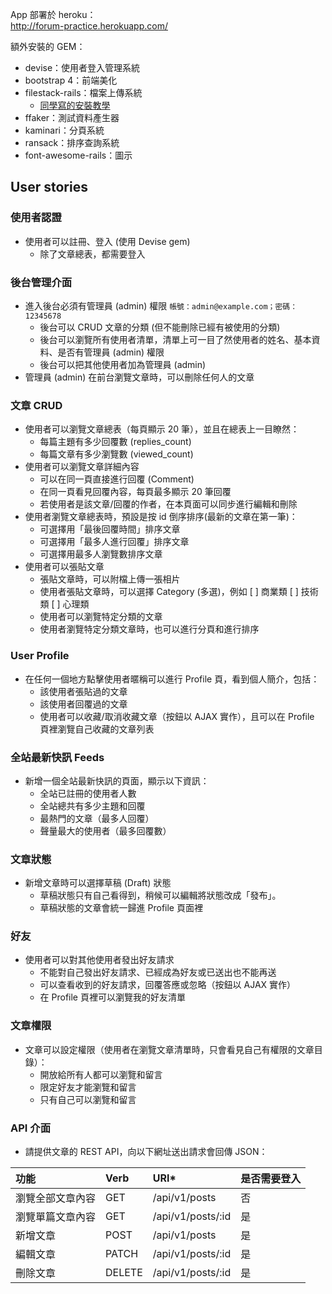 App 部署於 heroku：  
http://forum-practice.herokuapp.com/

額外安裝的 GEM：
- devise：使用者登入管理系統
- bootstrap 4：前端美化
- filestack-rails：檔案上傳系統
  - [同學寫的安裝教學](https://medium.com/@op880623/rails-gem-filestack-simple-guide-58c728807a8e)
- ffaker：測試資料產生器
- kaminari：分頁系統
- ransack：排序查詢系統
- font-awesome-rails：圖示

## User stories
### 使用者認證
- 使用者可以註冊、登入 (使用 Devise gem)
  - 除了文章總表，都需要登入

### 後台管理介面
- 進入後台必須有管理員 (admin) 權限
`帳號：admin@example.com；密碼：12345678`
  - 後台可以 CRUD 文章的分類 (但不能刪除已經有被使用的分類)
  - 後台可以瀏覽所有使用者清單，清單上可一目了然使用者的姓名、基本資料、是否有管理員 (admin) 權限
  - 後台可以把其他使用者加為管理員 (admin)
- 管理員 (admin) 在前台瀏覽文章時，可以刪除任何人的文章

### 文章 CRUD
- 使用者可以瀏覽文章總表（每頁顯示 20 筆），並且在總表上一目瞭然：
  - 每篇主題有多少回覆數 (replies_count)
  - 每篇文章有多少瀏覽數 (viewed_count)
- 使用者可以瀏覽文章詳細內容
  - 可以在同一頁直接進行回覆 (Comment)
  - 在同一頁看見回覆內容，每頁最多顯示 20 筆回覆
  - 若使用者是該文章/回覆的作者，在本頁面可以同步進行編輯和刪除
- 使用者瀏覽文章總表時，預設是按 id 倒序排序(最新的文章在第一筆)：
  - 可選擇用「最後回覆時間」排序文章
  - 可選擇用「最多人進行回覆」排序文章
  - 可選擇用最多人瀏覽數排序文章
- 使用者可以張貼文章
  - 張貼文章時，可以附檔上傳一張相片
  - 使用者張貼文章時，可以選擇 Category (多選)，例如 [ ] 商業類 [ ] 技術類 [ ] 心理類
  - 使用者可以瀏覽特定分類的文章
  - 使用者瀏覽特定分類文章時，也可以進行分頁和進行排序

### User Profile
- 在任何一個地方點擊使用者暱稱可以進行 Profile 頁，看到個人簡介，包括：
  - 該使用者張貼過的文章
  - 該使用者回覆過的文章
  - 使用者可以收藏/取消收藏文章（按鈕以 AJAX 實作），且可以在 Profile 頁裡瀏覽自己收藏的文章列表

### 全站最新快訊 Feeds
- 新增一個全站最新快訊的頁面，顯示以下資訊：
  - 全站已註冊的使用者人數
  - 全站總共有多少主題和回覆
  - 最熱門的文章（最多人回覆）
  - 聲量最大的使用者（最多回覆數）

### 文章狀態
- 新增文章時可以選擇草稿 (Draft) 狀態
  - 草稿狀態只有自己看得到，稍候可以編輯將狀態改成「發布」。
  - 草稿狀態的文章會統一歸進 Profile 頁面裡

### 好友
- 使用者可以對其他使用者發出好友請求
  - 不能對自己發出好友請求、已經成為好友或已送出也不能再送
  - 可以查看收到的好友請求，回覆答應或忽略（按鈕以 AJAX 實作）
  - 在 Profile 頁裡可以瀏覽我的好友清單

### 文章權限
- 文章可以設定權限（使用者在瀏覽文章清單時，只會看見自己有權限的文章目錄）：
  - 開放給所有人都可以瀏覽和留言
  - 限定好友才能瀏覽和留言
  - 只有自己可以瀏覽和留言

### API 介面
- 請提供文章的 REST API，向以下網址送出請求會回傳 JSON：

| 功能 | Verb | URI* | 是否需要登入 |
| :------------- | :------------- |:-|:-|
|瀏覽全部文章內容|	GET|	/api/v1/posts|	否|
|瀏覽單篇文章內容|	GET|	/api/v1/posts/:id|	是|
|新增文章|	POST|	/api/v1/posts|	是|
|編輯文章|	PATCH|	/api/v1/posts/:id|	是|
|刪除文章|	DELETE|	/api/v1/posts/:id|	是|
